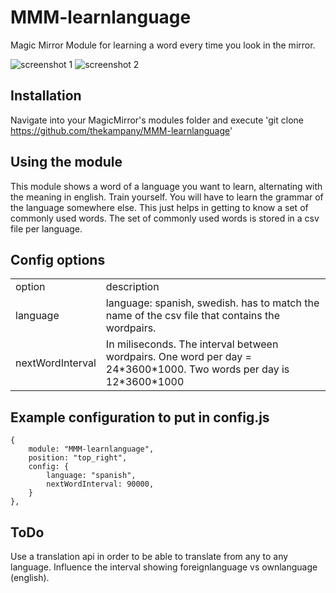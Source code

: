 # MMM-learnlanguage

Magic Mirror Module for learning a word every time you look in the mirror.

![screenshot 1](https://github.com/thekampany/MMM-learnlanguage/blob/master/screenshot-MMM-learnlanguage-1.png)
![screenshot 2](https://github.com/thekampany/MMM-learnlanguage/blob/master/screenshot-MMM-learnlanguage-2.png)

## Installation
Navigate into your MagicMirror's modules folder and execute 'git clone https://github.com/thekampany/MMM-learnlanguage'

## Using the module
This module shows a word of a language you want to learn, alternating with the meaning in english. Train yourself.
You will have to learn the grammar of the language somewhere else. This just helps in getting to know a set of commonly used words.
The set of commonly used words is stored in a csv file per language. 
  
## Config options
<table>
<tr><td>option</td><td>description</td></tr>
<tr><td>language</td><td>language: spanish, swedish. has to match the name of the csv file that contains the wordpairs.</td></tr>
<tr><td>nextWordInterval</td><td>In miliseconds. The interval between wordpairs. One word per day = 24*3600*1000. Two words per day is 12*3600*1000</td></tr>
</table>

## Example configuration to put in config.js
    {
		module: "MMM-learnlanguage",
		position: "top_right",
		config: {
			language: "spanish",
			nextWordInterval: 90000, 
	  	}
  	},

## ToDo
Use a translation api in order to be able to translate from any to any language.
Influence the interval showing foreignlanguage vs ownlanguage (english).
